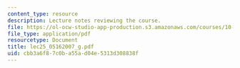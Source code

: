 ```yaml
---
content_type: resource
description: Lecture notes reviewing the course.
file: https://ol-ocw-studio-app-production.s3.amazonaws.com/courses/10-37-chemical-and-biological-reaction-engineering-spring-2007/cbb3a6f87c0ba55ad04e5313d308838f_lec25_05162007_g.pdf
file_type: application/pdf
resourcetype: Document
title: lec25_05162007_g.pdf
uid: cbb3a6f8-7c0b-a55a-d04e-5313d308838f
---
```

